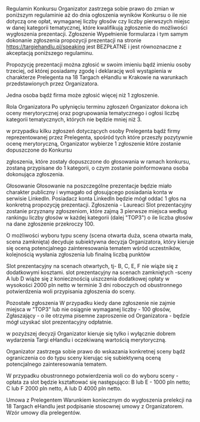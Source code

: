 Regulamin Konkursu
Organizator zastrzega sobie prawo do zmian w poniższym regulaminie aż do dnia ogłoszenia wyników Konkursu o ile nie dotyczą one opłat, wymaganej liczby głosów czy liczby pierwszych miejsc w danej kategorii tematycznej, które kwalifikują zgłoszenie do możliwości wygłoszenia prezentacji.
Zgłoszenie
Wypełnienie formularza i tym samym dokonanie zgłoszenia propozycji prezentacji na stronie https://targiehandlu.pl/speaking jest BEZPŁATNE i jest równoznaczne z akceptacją poniższego regulaminu.

Propozycję prezentacji można zgłosić w swoim imieniu bądź imieniu osoby trzeciej, od której posiadamy zgodę i deklarację woli wystąpienia w charakterze Prelegenta na 18 Targach eHandlu w Krakowie na warunkach przedstawionych przez Organizatora.

Jedna osoba bądź firma może zgłosić więcej niż 1 zgłoszenie.

Rola Organizatora
Po upłynięciu terminu zgłoszeń Organizator dokona ich oceny merytorycznej oraz pogrupowania tematycznego i ogłosi liczbę kategorii tematycznych, których nie będzie mniej niż 3.

w przypadku kilku zgłoszeń dotyczących osoby Prelegenta bądź firmy reprezentowanej przez Prelegenta, spośród tych które przeszły pozytywnie ocenę merytoryczną, Organizator wybierze 1 zgłoszenie które zostanie dopuszczone do Konkursu

zgłoszenia, które zostały dopuszczone do głosowania w ramach konkursu, zostaną przypisane do 1 kategorii, o czym zostanie poinformowana osoba dokonująca zgłoszenia.

Głosowanie
Głosowanie na poszczególne prezentacje będzie miało charakter publiczny i wymagało od głosującego posiadania konta w serwisie LinkedIn. Posiadacz konta LinkedIn będzie mógł oddać 1 głos na konkretną propozycję prezentacji.
Zgłoszenia - Laureaci
Slot prezentacyjny zostanie przyznany zgłoszeniom, które zajmą 3 pierwsze miejsca według rankingu liczby głosów w każdej kategorii (dalej "TOP3") o ile liczba głosów na dane zgłoszenie przekroczy 100.

O możliwości wyboru typu sceny (scena otwarta duża, scena otwarta mała, scena zamknięta) decyduje subiektywna decyzja Organizatora, który kieruje się oceną potencjalnego zainteresowania tematem wśród uczestników, kolejnością wysłania zgłoszenia lub finalną liczbą punktów

Slot prezentacyjny na scenach otwartych, tj- B, C, E, F nie wiąże się z dodatkowymi kosztami. slot prezentacyjny na scenach zamkniętych -sceny A lub D wiąże się z koniecznością uiszczenia dodatkowej opłaty w wysokości 2000 pln netto w terminie 3 dni roboczych od obustronnego potwierdzenia woli przypisania zgłoszenia do sceny.

Pozostałe zgłoszenia
W przypadku kiedy dane zgłoszenie nie zajmie miejsca w "TOP3" lub nie osiągnie wymaganej liczby - 100 głosów, Zgłaszający - o ile otrzyma pisemne zaproszenie od Organizatora - będzie mógł uzyskać slot prezentacyjny odpłatnie.

w pozyższej decyzji Organizator kieruje się tylko i wyłącznie dobrem wydarzenia Targi eHandlu i oczekiwaną wartością merytoryczną.

Organizator zastrzega sobie prawo do wskazania konkretnej sceny bądź ograniczenia co do typu sceny kierując się subiektywną oceną potencjalnego zainteresowania tematem.

W przypadku obustronnego potwierdzenia woli co do wyboru sceny - opłata za slot będzie kształtować się następująco: B lub E - 1000 pln netto; C lub F 2000 pln netto, A lub D 4000 pln netto.

Umowa z Prelegentem
Warunkiem koniecznym do wygłoszenia prelekcji na 18 Targach eHandlu jest podpisanie stosownej umowy z Organizatorem. Wzór umowy dla prelegentów.